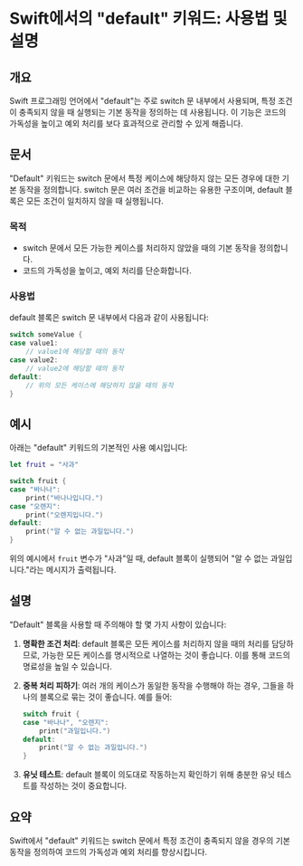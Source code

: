 <!--
Meta Description: # Swift에서의 "default" 키워드: 사용법 및 설명 ## 개요 Swift 프로그래밍 언어에서 "default"는 주로 switch 문 내부에서 사용되며, 특정 조건이 충족되지 않을 때 실행되는 기본 동작을 정의하는 데 사용됩니다. 이 기능은 코드의 가독성을 ...
Meta Keywords: default, switch, 동작을, case, print
-->

# Swift에서의 "default" 키워드: 사용법 및 설명

## 개요
Swift 프로그래밍 언어에서 "default"는 주로 switch 문 내부에서 사용되며, 특정 조건이 충족되지 않을 때 실행되는 기본 동작을 정의하는 데 사용됩니다. 이 기능은 코드의 가독성을 높이고 예외 처리를 보다 효과적으로 관리할 수 있게 해줍니다.

## 문서
"Default" 키워드는 switch 문에서 특정 케이스에 해당하지 않는 모든 경우에 대한 기본 동작을 정의합니다. switch 문은 여러 조건을 비교하는 유용한 구조이며, default 블록은 모든 조건이 일치하지 않을 때 실행됩니다. 

### 목적
- switch 문에서 모든 가능한 케이스를 처리하지 않았을 때의 기본 동작을 정의합니다.
- 코드의 가독성을 높이고, 예외 처리를 단순화합니다.

### 사용법
default 블록은 switch 문 내부에서 다음과 같이 사용됩니다:

```swift
switch someValue {
case value1:
    // value1에 해당할 때의 동작
case value2:
    // value2에 해당할 때의 동작
default:
    // 위의 모든 케이스에 해당하지 않을 때의 동작
}
```

## 예시
아래는 "default" 키워드의 기본적인 사용 예시입니다:

```swift
let fruit = "사과"

switch fruit {
case "바나나":
    print("바나나입니다.")
case "오렌지":
    print("오렌지입니다.")
default:
    print("알 수 없는 과일입니다.")
}
```

위의 예시에서 `fruit` 변수가 "사과"일 때, default 블록이 실행되어 "알 수 없는 과일입니다."라는 메시지가 출력됩니다.

## 설명
"Default" 블록을 사용할 때 주의해야 할 몇 가지 사항이 있습니다:

1. **명확한 조건 처리**: default 블록은 모든 케이스를 처리하지 않을 때의 처리를 담당하므로, 가능한 모든 케이스를 명시적으로 나열하는 것이 좋습니다. 이를 통해 코드의 명료성을 높일 수 있습니다.
2. **중복 처리 피하기**: 여러 개의 케이스가 동일한 동작을 수행해야 하는 경우, 그들을 하나의 블록으로 묶는 것이 좋습니다. 예를 들어:

    ```swift
    switch fruit {
    case "바나나", "오렌지":
        print("과일입니다.")
    default:
        print("알 수 없는 과일입니다.")
    }
    ```

3. **유닛 테스트**: default 블록이 의도대로 작동하는지 확인하기 위해 충분한 유닛 테스트를 작성하는 것이 중요합니다. 

## 요약
Swift에서 "default" 키워드는 switch 문에서 특정 조건이 충족되지 않을 경우의 기본 동작을 정의하여 코드의 가독성과 예외 처리를 향상시킵니다.